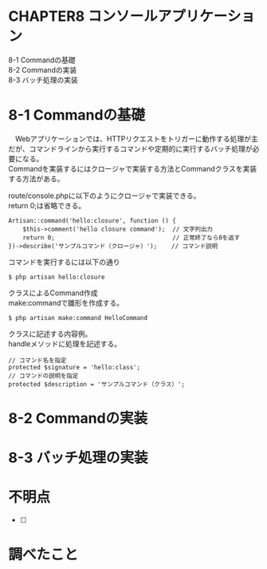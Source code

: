 # CHAPTER8 コンソールアプリケーション
8-1 Commandの基礎  
8-2 Commandの実装  
8-3 バッチ処理の実装  

# 8-1 Commandの基礎
　Webアプリケーションでは、HTTPリクエストをトリガーに動作する処理が主だが、コマンドラインから実行するコマンドや定期的に実行するバッチ処理が必要になる。  
Commandを実装するにはクロージャで実装する方法とCommandクラスを実装する方法がある。

route/console.phpに以下のようにクロージャで実装できる。  
return 0;は省略できる。
```
Artisan::command('hello:closure', function () {
    $this->comment('hello closure command');  // 文字列出力
    return 0;                                 // 正常終了なら0を返す
})->describe('サンプルコマンド（クロージャ）');    // コマンド説明
```
コマンドを実行するには以下の通り
```
$ php artisan hello:closure
```

クラスによるCommand作成  
 make:commandで雛形を作成する。
```
$ php artisan make:command HelloCommand
```
クラスに記述する内容例。  
handleメソッドに処理を記述する。
```
// コマンド名を指定
protected $signature = 'hello:class';
// コマンドの説明を指定
protected $description = 'サンプルコマンド（クラス）';
```

# 8-2 Commandの実装


# 8-3 バッチ処理の実装


# 不明点
- [ ] 

# 調べたこと

